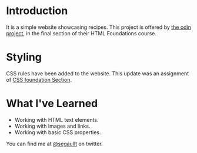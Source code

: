 # Introduction
It is a simple website showcasing recipes.
This project is offered by [the odin project](https://www.theodinproject.com/about), in the final section of their HTML Foundations course. 

# Styling
CSS rules have been added to the website. This update was an assignment of [CSS foundation Section](https://www.theodinproject.com/paths/foundations/courses/foundations/lessons/css-foundations#practice).

# What I've Learned
- Working with HTML text elements.
- Working with images and links. 
- Working with basic CSS properties.


You can find me at [@segaullt](https://twitter.com/segfaullt) on twitter. 